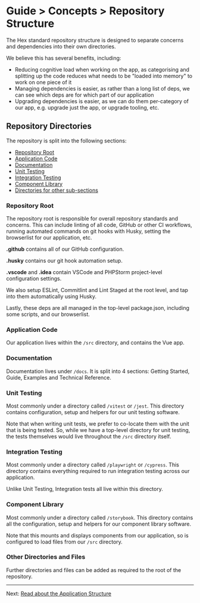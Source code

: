 # Guide > Concepts > Repository Structure

The Hex standard repository structure is designed to separate concerns and dependencies into their own directories.

We believe this has several benefits, including:

- Reducing cognitive load when working on the app, as categorising and splitting up the code reduces what needs to be "loaded into memory" to work on one piece of it
- Managing dependencies is easier, as rather than a long list of deps, we can see which deps are for which part of our application
- Upgrading dependencies is easier, as we can do them per-category of our app, e.g. upgrade just the app, or upgrade tooling, etc.

## Repository Directories

The repository is split into the following sections:

- [Repository Root](#repository-root)
- [Application Code](#application-code)
- [Documentation](#Documentation)
- [Unit Testing](#unit-testing)
- [Integration Testing](#integration-testing)
- [Component Library](#component-library)
- [Directories for other sub-sections](#other-directories-and-files)

### Repository Root

The repository root is responsible for overall repository standards and concerns. This can include linting of all code,
GitHub or other CI workflows, running automated commands on git hooks with Husky, setting the browserlist for our application, etc.

**.github** contains all of our GitHub configuration.

**.husky** contains our git hook automation setup.

**.vscode** and **.idea** contain VSCode and PHPStorm project-level configuration settings.

We also setup ESLint, Commitlint and Lint Staged at the root level, and tap into them automatically using Husky.

Lastly, these deps are all managed in the top-level package.json, including some scripts, and our browserlist.

### Application Code

Our application lives within the `/src` directory, and contains the Vue app.

### Documentation

Documentation lives under `/docs`. It is split into 4 sections: Getting Started, Guide, Examples and Technical Reference.

### Unit Testing

Most commonly under a directory called `/vitest` or `/jest`. This directory contains configuration, setup and helpers for our
unit testing software.

Note that when writing unit tests, we prefer to co-locate them with the unit that is being tested. So, while we have
a top-level directory for unit testing, the tests themselves would live throughout the `/src` directory itself.

### Integration Testing

Most commonly under a directory called `/playwright` or `/cypress`. This directory contains everything required to
run integration testing across our application.

Unlike Unit Testing, Integration tests all live within this directory.

### Component Library

Most commonly under a directory called `/storybook`. This directory contains all the configuration, setup and helpers for
our component library software.

Note that this mounts and displays components from our application, so is configured to load files from our `/src` directory.

### Other Directories and Files

Further directories and files can be added as required to the root of the repository.

---

Next: [Read about the Application Structure](./2.%20Application%20Structure.md)
